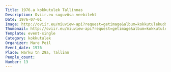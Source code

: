 ```yaml
---
Title: 1976.a kokkutulek Tallinnas
Description: Oviir.eu suguvõsa veebileht
Date: 1976-07-01
Image: http://oviir.eu/miuview-api?request=getimage&album=kokkutulekud&item=1976-13.-kokkutulek-harku-tnaval.jpg&size=1200&mode=longest
Thumbnail: http://oviir.eu/miuview-api?request=getimage&album=kokkutulekud&item=1976-13.-kokkutulek-harku-tnaval.jpg&size=600&mode=square
Template: event-single
Category: kokkutulek
Organizer: Mare Peil
Event_date: 1976
Place: Harku tn 29a, Tallinn
People_count:
Number: 13
---
```

